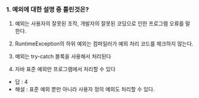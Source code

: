 ### 1. 예외에 대한 설명 중 틀린것은?

1) 예외는 사용자의 잘못된 조작, 개발자의 잘못된 코딩으로 인한 프로그램 오류를 말한다.

2) RuntimeException의 하위 예외는 컴파일러가 예외 처리 코드를 체크하지 않는다.

3) 예외는 try-catch 블록을 사용해서 처리된다

4) 자바 표준 예외만 프로그램에서 처리할 수 있다


- 답 : 4
- 해설 : 표준 예외 뿐만 아니라 사용자 정의 예외도 처리할 수 있다.